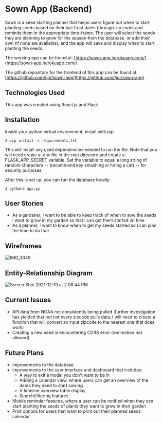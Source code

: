 # Sown App (Backend)

Sown is a seed starting planner that helps users figure out when to start planting seeds based on their last frost dates (through zip code) and reminds them in the appropriate time-frame. The user will select the seeds they are planning to grow for the season from the database, or add their own (if none are available), and the app will save and display when to start planting the seeds.

The working app can be found at:
[https://sown-app.herokuapp.com/](https://sown-app.herokuapp.com/)

The github repository for the frontend of this app can be found at:
[https://github.com/ljor/sown-app](https://github.com/ljor/sown-app)

## Technologies Used
This app was created using React.js and Flask

## Installation

Inside your python virtual environment, install with pip:

```
$ pip install -r requirements.txt
```

This will install any used dependencies needed to run the file. Note that you will need create a .env file in the root directory and create a FLASK_APP_SECRET variable. Set the variable to equal a long string of random characters -- (recommend key smashing or hiring a cat) -- for security purposes 

After this is set up, you can run the database locally:

```
$ python3 app.py
```

## User Stories

- As a gardener, I want to be able to keep track of when to sow the seeds I want to grow in my garden so that I can get them started on time
- As a planner, I want to know when to get my seeds started so I can plan the time to do that

## Wireframes

![IMG_3049](https://user-images.githubusercontent.com/85857768/146685101-746984b0-bfb9-4670-80be-f04c4e1e9d76.JPG)

## Entity-Relationship Diagram

![Screen Shot 2021-12-19 at 2 08 44 PM](https://user-images.githubusercontent.com/85857768/146688346-44651f38-1333-4856-96cc-d9f5f2c3b23b.png)

## Current Issues

- API data from NOAA not consistently being pulled (further investigation has yielded that not not every zipcode pulls data, I will need to create a function that will convert an input zipcode to the nearest one that does work)
- Creating a new seed is encountering CORS error (redirection not allowed)

## Future Plans

- Improvements to the database.
- Improvements to the user interface and dashboard that includes:
    - A way to exit a modal you don't want to be in
    - Adding a calendar view, where users can get an overview of the dates they need to start sowing
    - A timeline overview table display
    - Search/filtering features
- Mobile reminder features, where a user can be notified when they can start planting the seeds of plants they want to grow in their garden
- Print options for users that want to print out their planned seeds calendar

